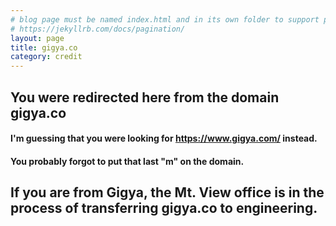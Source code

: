 ```yaml
---
# blog page must be named index.html and in its own folder to support pagination
# https://jekyllrb.com/docs/pagination/
layout: page
title: gigya.co
category: credit
---
```

## You were redirected here from the domain gigya.co
#### I'm guessing that you were looking for <a href="https://www.gigya.com/" target="_blank">https://www.gigya.com/</a> instead. 
#### You probably forgot to put that last "m" on the domain.

## If you are from Gigya, the Mt. View office is in the process of transferring gigya.co to engineering. 
